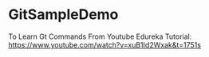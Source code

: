 # GitSampleDemo
To Learn Gt Commands From Youtube Edureka Tutorial: https://www.youtube.com/watch?v=xuB1Id2Wxak&t=1751s
